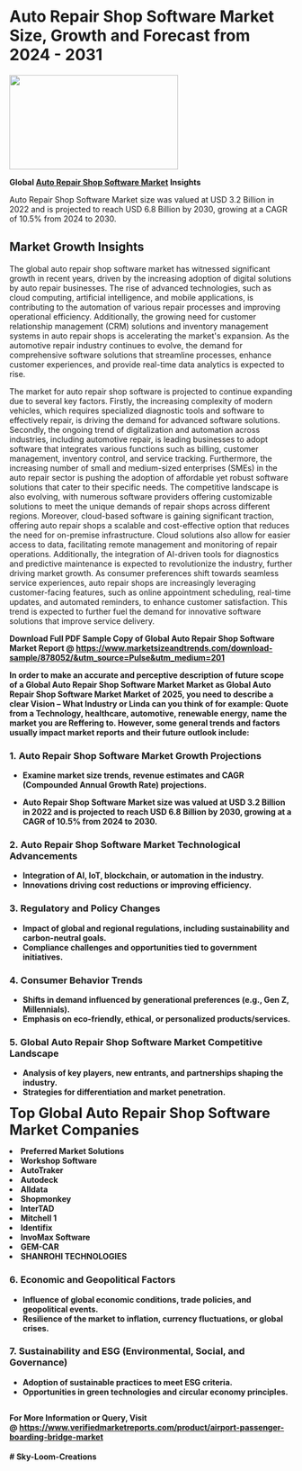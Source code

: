 <H1>Auto Repair Shop Software Market Size, Growth and Forecast from 2024 - 2031</H1><img class="aligncenter size-medium wp-image-584254" src="https://thirdeyenews.in/wp-content/uploads/2024/09/Global-Market-Research-300x168.jpeg" alt="" width="300" height="168" /><p><strong>Global&nbsp;<a href="https://www.marketsizeandtrends.com/download-sample/878052/&amp;utm_source=Pulse&amp;utm_medium=201">Auto Repair Shop Software Market</a> Insights</strong></p><p>Auto Repair Shop Software Market size was valued at USD 3.2 Billion in 2022 and is projected to reach USD 6.8 Billion by 2030, growing at a CAGR of 10.5% from 2024 to 2030.</p><p><h2>Market Growth Insights</h2> <p>The global auto repair shop software market has witnessed significant growth in recent years, driven by the increasing adoption of digital solutions by auto repair businesses. The rise of advanced technologies, such as cloud computing, artificial intelligence, and mobile applications, is contributing to the automation of various repair processes and improving operational efficiency. Additionally, the growing need for customer relationship management (CRM) solutions and inventory management systems in auto repair shops is accelerating the market's expansion. As the automotive repair industry continues to evolve, the demand for comprehensive software solutions that streamline processes, enhance customer experiences, and provide real-time data analytics is expected to rise.</p> <p><strong></strong></p> <p>The market for auto repair shop software is projected to continue expanding due to several key factors. Firstly, the increasing complexity of modern vehicles, which requires specialized diagnostic tools and software to effectively repair, is driving the demand for advanced software solutions. Secondly, the ongoing trend of digitalization and automation across industries, including automotive repair, is leading businesses to adopt software that integrates various functions such as billing, customer management, inventory control, and service tracking. Furthermore, the increasing number of small and medium-sized enterprises (SMEs) in the auto repair sector is pushing the adoption of affordable yet robust software solutions that cater to their specific needs. The competitive landscape is also evolving, with numerous software providers offering customizable solutions to meet the unique demands of repair shops across different regions. Moreover, cloud-based software is gaining significant traction, offering auto repair shops a scalable and cost-effective option that reduces the need for on-premise infrastructure. Cloud solutions also allow for easier access to data, facilitating remote management and monitoring of repair operations. Additionally, the integration of AI-driven tools for diagnostics and predictive maintenance is expected to revolutionize the industry, further driving market growth. As consumer preferences shift towards seamless service experiences, auto repair shops are increasingly leveraging customer-facing features, such as online appointment scheduling, real-time updates, and automated reminders, to enhance customer satisfaction. This trend is expected to further fuel the demand for innovative software solutions that improve service delivery. <p><strong></p><p><span class=""><strong>Download Full PDF Sample Copy of Global Auto Repair Shop Software Market Report</strong> @ <a href="https://www.marketsizeandtrends.com/download-sample/878052/&amp;utm_source=Pulse&amp;utm_medium=201" target="_blank">https://www.marketsizeandtrends.com/download-sample/878052/&amp;utm_source=Pulse&amp;utm_medium=201</a></span></p><p>In order to make an accurate and perceptive description of future scope of a Global&nbsp;Auto Repair Shop Software Market Market as Global&nbsp;Auto Repair Shop Software Market Market of 2025, you need to describe a clear Vision &ndash; What Industry or Linda can you think of for example: Quote from a Technology, healthcare, automotive, renewable energy, name the market you are Reffering to. However, some general trends and factors usually impact market reports and their future outlook include:</p><h3>1.&nbsp;<strong>Auto Repair Shop Software Market Growth Projections</strong></h3><ul><li>Examine market size trends, revenue estimates and CAGR (Compounded Annual Growth Rate) projections.</li><li><p>Auto Repair Shop Software Market size was valued at USD 3.2 Billion in 2022 and is projected to reach USD 6.8 Billion by 2030, growing at a CAGR of 10.5% from 2024 to 2030.</p></li></ul><h3>2.&nbsp;<strong>Auto Repair Shop Software Market Technological Advancements</strong></h3><ul><li>Integration of AI, IoT, blockchain, or automation in the industry.</li><li>Innovations driving cost reductions or improving efficiency.</li></ul><h3>3.&nbsp;<strong>Regulatory and Policy Changes</strong></h3><ul><li>Impact of global and regional regulations, including sustainability and carbon-neutral goals.</li><li>Compliance challenges and opportunities tied to government initiatives.</li></ul><h3>4.&nbsp;<strong>Consumer Behavior Trends</strong></h3><ul><li>Shifts in demand influenced by generational preferences (e.g., Gen Z, Millennials).</li><li>Emphasis on eco-friendly, ethical, or personalized products/services.</li></ul><h3>5.&nbsp;<strong>Global Auto Repair Shop Software Market Competitive Landscape</strong></h3><ul><li>Analysis of key players, new entrants, and partnerships shaping the industry.</li><li>Strategies for differentiation and market penetration.</li></ul><p data-pm-slice="1 1 []"><span style="color: inherit; font-family: inherit; font-size: 25px;">Top Global Auto Repair Shop Software Market Companies</span></p><div class="" data-test-id=""><p><li>Preferred Market Solutions</li><li> Workshop Software</li><li> AutoTraker</li><li> Autodeck</li><li> Alldata</li><li> Shopmonkey</li><li> InterTAD</li><li> Mitchell 1</li><li> Identifix</li><li> InvoMax Software</li><li> GEM-CAR</li><li> SHANROHI TECHNOLOGIES</li></p></div><h3>6.&nbsp;<strong>Economic and Geopolitical Factors</strong></h3><ul><li>Influence of global economic conditions, trade policies, and geopolitical events.</li><li>Resilience of the market to inflation, currency fluctuations, or global crises.</li></ul><h3>7.&nbsp;<strong>Sustainability and ESG (Environmental, Social, and Governance)</strong></h3><ul><li>Adoption of sustainable practices to meet ESG criteria.</li><li>Opportunities in green technologies and circular economy principles.</li></ul><h2><strong style="font-size: 14px;">For More Information or Query, Visit @&nbsp;</strong><a style="background-color: #ffffff; font-size: 14px;" href="https://www.marketsizeandtrends.com/report/auto-repair-shop-software-market/" target="_blank">https://www.verifiedmarketreports.com/product/airport-passenger-boarding-bridge-market</a></h2># Sky-Loom-Creations
